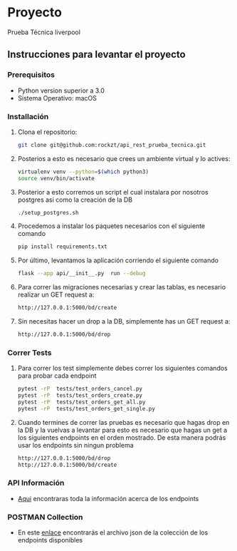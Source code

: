 # Proyecto

Prueba Técnica liverpool

## Instrucciones para levantar el proyecto

### Prerequisitos

- Python version superior a 3.0
- Sistema Operativo: macOS

### Installación

1. Clona el repositorio:

   ```bash
   git clone git@github.com:rockzt/api_rest_prueba_tecnica.git

   ```

2. Posterios a esto es necesario que crees un ambiente virtual y lo actives:
   ```bash
   virtualenv venv --python=$(which python3)
   source venv/bin/activate

   ```
3. Posterior a esto corremos un script el cual instalara por nosotros postgres asi como la creación de la DB

   ```bash
   ./setup_postgres.sh

   ```

4. Procedemos a instalar los paquetes necesarios con el siguiente comando
   ```bash
   pip install requirements.txt

   ```
5. Por último, levantamos la aplicación corriendo el siguiente comando

   ```bash
   flask --app api/__init__.py  run --debug

   ```

6. Para correr las migraciones necesarias y crear las tablas, es necesario realizar un GET request a:

   ```bash
   http://127.0.0.1:5000/bd/create

   ```

7. Sin necesitas hacer un drop a la DB, simplemente has un GET request a:
   ```bash
   http://127.0.0.1:5000/bd/drop
   ```

### Correr Tests

1. Para correr los test simplemente debes correr los siguientes comandos para probar cada endpoint
   ```bash
   pytest -rP  tests/test_orders_cancel.py
   pytest -rP  tests/test_orders_create.py
   pytest -rP  tests/test_orders_get_all.py
   pytest -rP  tests/test_orders_get_single.py

   ```
2. Cuando termines de correr las pruebas es necesario que hagas drop en la DB y la vuelvas a levantar
   para esto es necesario que hagas un get a los siguientes endpoints en el orden mostrado.
   De esta manera podrás usar los endpoints sin ningun problema
   ```bash
   http://127.0.0.1:5000/bd/drop
   http://127.0.0.1:5000/bd/create
   ```

### API Información

- [Aqui](https://docs.google.com/document/d/15Rl9UKw1Nc8J62t0o9GfaOX1sT325Y5KoGfJCY6eSmg/edit#heading=h.2et92p0) encontraras toda la información acerca de los endpoints

### POSTMAN Collection

- En este [enlace](postman_collection/liv_test.postman_collection.json) encontrarás el archivo json de la colección de los endpoints disponibles
